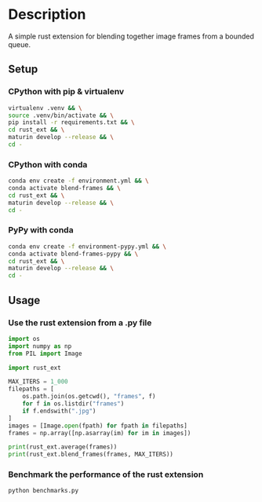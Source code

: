 # Description

A simple rust extension for blending together image frames from a bounded queue.

## Setup

### CPython with pip & virtualenv

```bash
virtualenv .venv && \
source .venv/bin/activate && \
pip install -r requirements.txt && \
cd rust_ext && \
maturin develop --release && \
cd -
```

### CPython with conda

```bash
conda env create -f environment.yml && \
conda activate blend-frames && \
cd rust_ext && \
maturin develop --release && \
cd -
```

### PyPy with conda

```bash
conda env create -f environment-pypy.yml && \
conda activate blend-frames-pypy && \
cd rust_ext && \
maturin develop --release && \
cd -
```

## Usage

### Use the rust extension from a .py file

```python
import os
import numpy as np
from PIL import Image

import rust_ext

MAX_ITERS = 1_000
filepaths = [
    os.path.join(os.getcwd(), "frames", f)
    for f in os.listdir("frames")
    if f.endswith(".jpg")
]
images = [Image.open(fpath) for fpath in filepaths]
frames = np.array([np.asarray(im) for im in images])

print(rust_ext.average(frames))
print(rust_ext.blend_frames(frames, MAX_ITERS))
```

### Benchmark the performance of the rust extension

```bash
python benchmarks.py
```
